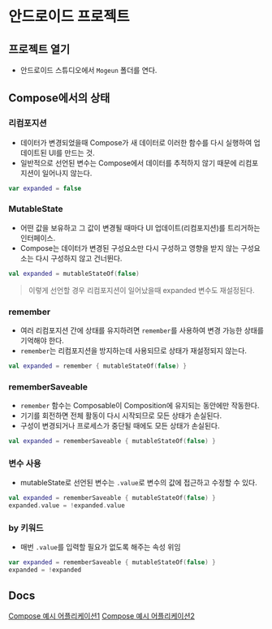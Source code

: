 # 안드로이드 프로젝트

## 프로젝트 열기

- 안드로이드 스튜디오에서 `Mogeun` 폴더를 연다.

## Compose에서의 상태

### 리컴포지션

- 데이터가 변경되었을때 Compose가 새 데이터로 이러한 함수를 다시 실행하여 업데이트된 UI를 만드는 것.
- 일반적으로 선언된 변수는 Compose에서 데이터를 추적하지 않기 때문에 리컴포지션이 일어나지 않는다.

``` kotlin
var expanded = false
```

### MutableState

- 어떤 값을 보유하고 그 값이 변경될 때마다 UI 업데이트(리컴포지션)를 트리거하는 인터페이스.
- Compose는 데이터가 변경된 구성요소만 다시 구성하고 영향을 받지 않는 구성요소는 다시 구성하지 않고 건너뛴다.

``` kotlin
val expanded = mutableStateOf(false)
```

> 이렇게 선언할 경우 리컴포지션이 일어났을때 expanded 변수도 재설정된다.

### remember

- 여러 리컴포지션 간에 상태를 유지하려면 `remember`를 사용하여 변경 가능한 상태를 기억해야 한다.
- `remember`는 리컴포지션을 방지하는데 사용되므로 상태가 재설정되지 않는다.

``` kotlin
val expanded = remember { mutableStateOf(false) }
```

### rememberSaveable

- `remember` 함수는 Composable이 Composition에 유지되는 동안에만 작동한다.
- 기기를 회전하면 전체 활동이 다시 시작되므로 모든 상태가 손실된다.
- 구성이 변경되거나 프로세스가 중단될 때에도 모든 상태가 손실된다.


``` kotlin
val expanded = rememberSaveable { mutableStateOf(false) }
```

### 변수 사용

- mutableState로 선언된 변수는 `.value`로 변수의 값에 접근하고 수정할 수 있다.

``` kotlin
val expanded = rememberSaveable { mutableStateOf(false) }
expanded.value = !expanded.value
```

### by 키워드

- 매번 `.value`를 입력할 필요가 없도록 해주는 속성 위임

``` kotlin
var expanded = rememberSaveable { mutableStateOf(false) }
expanded = !expanded
```

## Docs

[Compose 예시 어플리케이션1](https://github.com/android/compose-samples)
[Compose 예시 어플리케이션2](https://developer.android.com/jetpack/compose/samples)